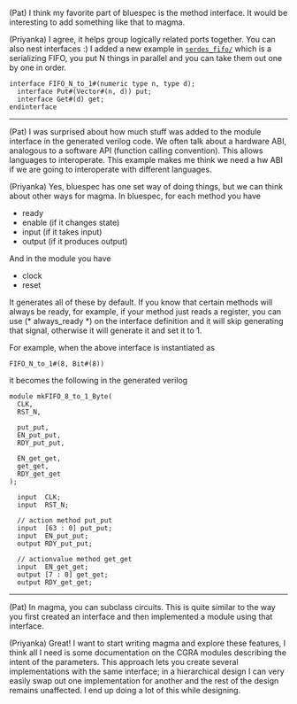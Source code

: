 (Pat) I think my favorite part of bluespec is the method interface. It would be interesting to add something like that to magma.

(Priyanka) I agree, it helps group logically related ports together. You can also nest interfaces :) I added a new example in [`serdes_fifo/`](serdes_fifo) which is a serializing FIFO, you put N things in parallel and you can take them out one by one in order.

```
interface FIFO_N_to_1#(numeric type n, type d);
  interface Put#(Vector#(n, d)) put;
  interface Get#(d) get;
endinterface
```

---
(Pat) I was surprised about how much stuff was added to the module interface in the generated verilog code. We often talk about a hardware ABI, analogous to a software API (function calling convention). This allows languages to interoperate. This example makes me think we need a hw ABI if we are going to interoperate with different languages.

(Priyanka) Yes, bluespec has one set way of doing things, but we can think about other ways for magma. In bluespec, for each method you have 
* ready
* enable (if it changes state)
* input (if it takes input)
* output (if it produces output)

And in the module you have
* clock
* reset

It generates all of these by default. If you know that certain methods will always be ready, for example, if your method just reads a register, you can use (* always_ready *) on the interface definition and it will skip generating that signal, otherwise it will generate it and set it to 1. 

For example, when the above interface is instantiated as
```
FIFO_N_to_1#(8, Bit#(8))
```
it becomes the following in the generated verilog
```
module mkFIFO_8_to_1_Byte(
  CLK,
  RST_N,
  
  put_put,
  EN_put_put,
  RDY_put_put,
  
  EN_get_get,
  get_get,
  RDY_get_get
);

  input  CLK;
  input  RST_N;

  // action method put_put
  input  [63 : 0] put_put;
  input  EN_put_put;
  output RDY_put_put;

  // actionvalue method get_get
  input  EN_get_get;
  output [7 : 0] get_get;
  output RDY_get_get;
```
---
(Pat) In magma, you can subclass circuits. This is quite similar to the way you first created an interface and then implemented a module using that interface.

(Priyanka) Great! I want to start writing magma and explore these features, I think all I need is some documentation on the CGRA modules describing the intent of the parameters. 
This approach lets you create several implementations with the same interface; in a hierarchical design I can very easily swap out one implementation for another and the rest of the design remains unaffected. I end up doing a lot of this while designing.
